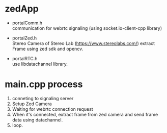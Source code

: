 # zedApp

- portalComm.h<br>
communication for webrtc signaling (using socket.io-client-cpp library)

- portalZed.h<br>
Stereo Camera of Stereo Lab (https://www.stereolabs.com/)
extract Frame using zed sdk and opencv.

- portalRTC.h<br>
use libdatachannel library.

# main.cpp process
1. conneting to signaling server
2. Setup Zed Camera
3. Waiting for webrtc connection request
4. When it's connected, extract frame from zed camera and send frame data using datachannel.
5. loop.
